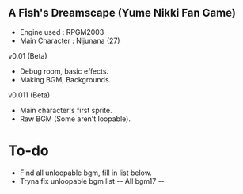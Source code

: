 ## A Fish's Dreamscape (Yume Nikki Fan Game)

- Engine used : RPGM2003
- Main Character : Nijunana (27)

v0.01 (Beta)
- Debug room, basic effects.
- Making BGM, Backgrounds.


v0.011 (Beta)
- Main character's first sprite.
- Raw BGM (Some aren't loopable).

# To-do
- Find all unloopable bgm, fill in list below.
- Tryna fix unloopable bgm list
-- All bgm17
-- 
